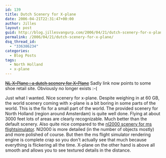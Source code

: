 ```yaml
---
id: 139
title: Dutch Scenery for X-plane
date: 2006-04-21T22:31:47+00:00
author: Jilles
layout: post
guid: http://blog.jillesvangurp.com/2006/04/21/dutch-scenery-for-x-plane/
permalink: /2006/04/21/dutch-scenery-for-x-plane/
dsq_thread_id:
  - "336386234"
categories:
  - Blog Posts
tags:
  - North Holland
  - x-plane
---
```

<del datetime="2016-11-14T14:35:34+00:00"><a href="http://www.nlx-plane.nl/">NL X-Plane : a dutch scenery for X-Plane</a></del> Sadly link now points to some shoe retail site. Obviously no longer exists :-(

Just what I wanted. Nice scenery for x-plane. Despite weighing in at 60 GB, the world scenery coming with x-plane is a bit boring in some parts of the world. This is the fix for a small part of the world. The provided scenery for North Holland (region around Amsterdam) is quite well done. Flying at about 3000 feet lots of areas are clearly recognizable. Much better than the default scenery. Also quite nice compared to the <a href="http://www.nl-2000.com/nuke/">nl2000 scenery for ms flightsimulator</a>. Nl2000 is more detailed (in the number of objects mostly) and more polished of course. But then the ms flight simulator rendering engine is complete crap so you don't actually see that much because everything is flickering all the time. X-plane on the other hand is above all smooth and allows you to see textured details in the distance.